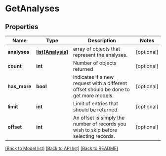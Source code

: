 # GetAnalyses

## Properties
Name | Type | Description | Notes
------------ | ------------- | ------------- | -------------
**analyses** | [**list[Analysis]**](Analysis.md) | array of objects that represent the analyses. | [optional] 
**count** | **int** | Number of objects returned | [optional] 
**has_more** | **bool** | indicates if a new request with a different offset should be done to get more models. | [optional] 
**limit** | **int** | Limit of entries that should be returned. | [optional] 
**offset** | **int** | An offset is simply the number of records you wish to skip before selecting records. | [optional] 

[[Back to Model list]](../README.md#documentation-for-models) [[Back to API list]](../README.md#documentation-for-api-endpoints) [[Back to README]](../README.md)


